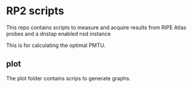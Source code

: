 # RP2 scripts
This repo contains scripts to measure and acquire results from RIPE Atlas
probes and a dnstap enabled nsd instance

This is for calculating the optimal PMTU.

## plot
The plot folder contains scrips to generate graphs.

